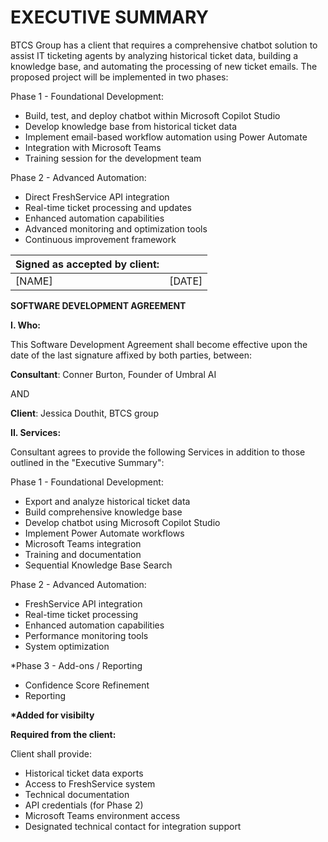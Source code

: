 # **EXECUTIVE SUMMARY**

BTCS Group has a client that requires a comprehensive chatbot solution to assist IT ticketing agents by analyzing historical ticket data, building a knowledge base, and automating the processing of new ticket emails. The proposed project will be implemented in two phases:

Phase 1 \- Foundational Development:

- Build, test, and deploy chatbot within Microsoft Copilot Studio
- Develop knowledge base from historical ticket data
- Implement email-based workflow automation using Power Automate
- Integration with Microsoft Teams
- Training session for the development team

Phase 2 \- Advanced Automation:

- Direct FreshService API integration
- Real-time ticket processing and updates
- Enhanced automation capabilities
- Advanced monitoring and optimization tools
- Continuous improvement framework

| Signed as accepted by client: |          |
| :---------------------------- | :------- |
| \[NAME\]                      | \[DATE\] |

**SOFTWARE DEVELOPMENT AGREEMENT**

**I. Who:**

This Software Development Agreement shall become effective upon the date of the last signature affixed by both parties, between:

**Consultant**: Conner Burton, Founder of Umbral AI

AND

**Client**: Jessica Douthit, BTCS group

**II. Services:**

Consultant agrees to provide the following Services in addition to those outlined in the "Executive Summary":

Phase 1 \- Foundational Development:

- Export and analyze historical ticket data
- Build comprehensive knowledge base
- Develop chatbot using Microsoft Copilot Studio
- Implement Power Automate workflows
- Microsoft Teams integration
- Training and documentation
- Sequential Knowledge Base Search

Phase 2 \- Advanced Automation:

- FreshService API integration
- Real-time ticket processing
- Enhanced automation capabilities
- Performance monitoring tools
- System optimization

\*Phase 3 \- Add-ons / Reporting

- Confidence Score Refinement
- Reporting

**\*Added for visibilty**

**Required from the client:**

Client shall provide:

- Historical ticket data exports
- Access to FreshService system
- Technical documentation
- API credentials (for Phase 2\)
- Microsoft Teams environment access
- Designated technical contact for integration support
